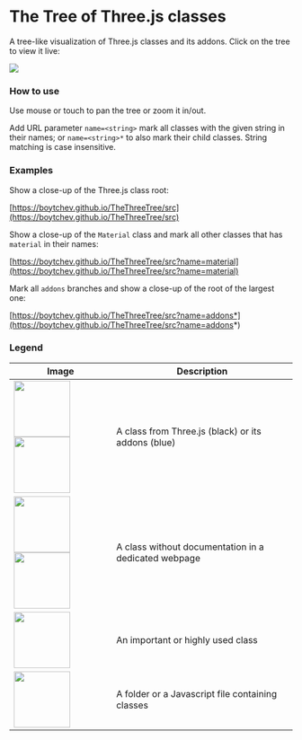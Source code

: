 # The Tree of Three.js classes

A tree-like visualization of Three.js classes and its addons. Click on the tree to view it live:

[<img src="https://boytchev.github.io/TheThreeTree/images/all.png">](https://boytchev.github.io/TheThreeTree/src)





### How to use

Use mouse or touch to pan the tree or zoom it in/out.

Add URL parameter `name=<string>` mark all classes with the
given string in their names; or `name=<string>*` to also
mark their child classes. String matching is case insensitive.



### Examples

Show a close-up of the Three.js class root:

[https://boytchev.github.io/TheThreeTree/src](https://boytchev.github.io/TheThreeTree/src)

Show a close-up of the `Material` class and mark all other classes that has `material` in their names:

[https://boytchev.github.io/TheThreeTree/src?name=material](https://boytchev.github.io/TheThreeTree/src?name=material)

Mark all `addons` branches and show a close-up of the root of the largest one:

[https://boytchev.github.io/TheThreeTree/src?name=addons*](https://boytchev.github.io/TheThreeTree/src?name=addons*)



### Legend


| Image | Description |
| --- | --- |
| <img src="https://boytchev.github.io/TheThreeTree/images/node-core.png" height="100"> <img src="https://boytchev.github.io/TheThreeTree/images/node-addon.png" height="100"> | A class from Three.js (black) or its addons (blue) |
| <img src="https://boytchev.github.io/TheThreeTree/images/node-core-undocumented.png" height="100"> <img src="https://boytchev.github.io/TheThreeTree/images/node-addon-undocumented.png" height="100"> | A class without documentation in a dedicated webpage |
| <img src="https://boytchev.github.io/TheThreeTree/images/node-important.png" height="100"> | An important or highly used class |
| <img src="https://boytchev.github.io/TheThreeTree/images/node-folder-file.png" height="100"> | A folder or a Javascript file containing classes |
